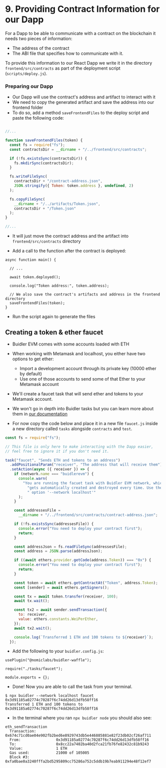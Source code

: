 # 9. Providing Contract Information for our Dapp

For a Dapp to be able to communicate with a contract on the blockchain it needs two pieces of information:

- The address of the contract
- The ABI file that specifies how to communicate with it.

To provide this information to our React Dapp we write it in the directory `frontend/src/contracts` as part of the deployment script
(`scripts/deploy.js`). 


### Preparing our Dapp

- Our Dapp will use the contract's address and artifact to interact with it
- We need to copy the generated artifact and save the address into our frontend folder
- To do so, add a method `saveFrontendFiles` to the deploy script and paste the following code:

```js

//...

function saveFrontendFiles(token) {
  const fs = require("fs");
  const contractsDir = __dirname + "/../frontend/src/contracts";

  if (!fs.existsSync(contractsDir)) {
    fs.mkdirSync(contractsDir);
  }

  fs.writeFileSync(
    contractsDir + "/contract-address.json",
    JSON.stringify({ Token: token.address }, undefined, 2)
  );

  fs.copyFileSync(
    __dirname + "/../artifacts/Token.json",
    contractsDir + "/Token.json"
  );
}

//...
```

- It will just move the contract address and the artifact into `frontend/src/contracts` directory

- Add a call to the function after the contract is deployed:

```js{9,10}
async function main() {
  
  // ...

  await token.deployed();

  console.log("Token address:", token.address);

  // We also save the contract's artifacts and address in the frontend directory
  saveFrontendFiles(token);
}
```

- Run the script again to generate the files


## Creating a token & ether faucet

- Buidler EVM comes with some accounts loaded with ETH
- When working with Metamask and localhost, you either have two options to get ether:
  - Import a development account through its private key (10000 ether by default)
  - Use one of those accounts to send some of that Ether to your Metamask account

- We'll create a faucet task that will send ether and tokens to your Metamask account.
- We won't go in depth into Buidler tasks but you can learn more about them in [our documentation](../guides/create-task.html)
- For now copy the code below and place it in a new file `faucet.js` inside a new directory called `tasks` alongside `contracts` and `test`.

```js
const fs = require("fs");

// This file is only here to make interacting with the Dapp easier,
// feel free to ignore it if you don't need it.

task("faucet", "Sends ETH and tokens to an address")
  .addPositionalParam("receiver", "The address that will receive them")
  .setAction(async ({ receiver }) => {
    if (network.name === "buidlerevm") {
      console.warn(
        "You are running the facuet task with Buidler EVM network, which" +
          "gets automatically created and destroyed every time. Use the Buidler" +
          " option '--network localhost'"
      );
    }

    const addressesFile =
      __dirname + "/../frontend/src/contracts/contract-address.json";

    if (!fs.existsSync(addressesFile)) {
      console.error("You need to deploy your contract first");
      return;
    }

    const addressJson = fs.readFileSync(addressesFile);
    const address = JSON.parse(addressJson);

    if ((await ethers.provider.getCode(address.Token)) === "0x") {
      console.error("You need to deploy your contract first");
      return;
    }

    const token = await ethers.getContractAt("Token", address.Token);
    const [sender] = await ethers.getSigners();

    const tx = await token.transfer(receiver, 100);
    await tx.wait();

    const tx2 = await sender.sendTransaction({
      to: receiver,
      value: ethers.constants.WeiPerEther,
    });
    await tx2.wait();

    console.log(`Transferred 1 ETH and 100 tokens to ${receiver}`);
  });
```

- Add the following to your `buidler.config.js`:

```js{3}
usePlugin("@nomiclabs/buidler-waffle");

require("./tasks/faucet");

module.exports = {};
```

- Done! Now you are able to call the task from your terminal.

```
$ npx buidler --network localhost faucet 0x3d91185a02774c70287f6c74dd26d13dfb58ff16
Transferred 1 ETH and 100 tokens to 0x3d91185a02774c70287f6c74dd26d13dfb58ff16
```
- In the terminal where you ran `npx buidler node` you should also see: 
```
eth_sendTransaction
  Transaction:         0x674c71cd0ae04e902fb2bed6e8929743db5e446885881e82f23db02cf26af711
  From:                0x3d91185a02774c70287f6c74dd26d13dfb58ff16
  To:                  0x8cc22a7402ba40d2fca21fb76fe82432c81b9243
  Value:               1 ETH
  Gas used:            21000 of 105005
  Block #3:            0xfa0bae0a3240fffa2bd5295809cc75286a752c5ddb19b7eab911294e48f12ef7
```
